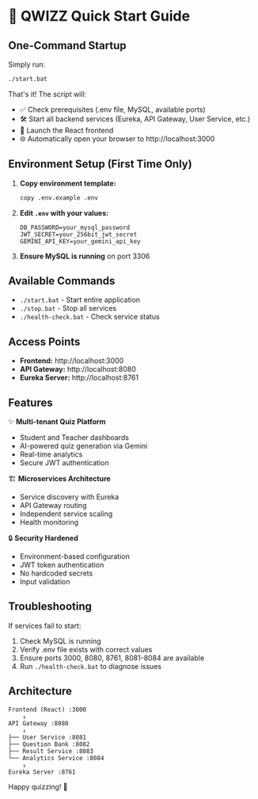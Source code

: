 # 🚀 QWIZZ Quick Start Guide

## One-Command Startup

Simply run:
```bash
./start.bat
```

That's it! The script will:
- ✅ Check prerequisites (.env file, MySQL, available ports)
- 🛠️ Start all backend services (Eureka, API Gateway, User Service, etc.)
- 🎨 Launch the React frontend
- 🌐 Automatically open your browser to http://localhost:3000

## Environment Setup (First Time Only)

1. **Copy environment template:**
   ```bash
   copy .env.example .env
   ```

2. **Edit `.env` with your values:**
   ```env
   DB_PASSWORD=your_mysql_password
   JWT_SECRET=your_256bit_jwt_secret
   GEMINI_API_KEY=your_gemini_api_key
   ```

3. **Ensure MySQL is running** on port 3306

## Available Commands

- `./start.bat` - Start entire application
- `./stop.bat` - Stop all services
- `./health-check.bat` - Check service status

## Access Points

- **Frontend:** http://localhost:3000
- **API Gateway:** http://localhost:8080
- **Eureka Server:** http://localhost:8761

## Features

✨ **Multi-tenant Quiz Platform**
- Student and Teacher dashboards
- AI-powered quiz generation via Gemini
- Real-time analytics
- Secure JWT authentication

🏗️ **Microservices Architecture**
- Service discovery with Eureka
- API Gateway routing
- Independent service scaling
- Health monitoring

🔒 **Security Hardened**
- Environment-based configuration
- JWT token authentication
- No hardcoded secrets
- Input validation

## Troubleshooting

If services fail to start:
1. Check MySQL is running
2. Verify .env file exists with correct values
3. Ensure ports 3000, 8080, 8761, 8081-8084 are available
4. Run `./health-check.bat` to diagnose issues

## Architecture

```
Frontend (React) :3000
    ↓
API Gateway :8080
    ↓
├── User Service :8081
├── Question Bank :8082  
├── Result Service :8083
└── Analytics Service :8084
    ↓
Eureka Server :8761
```

Happy quizzing! 🎯